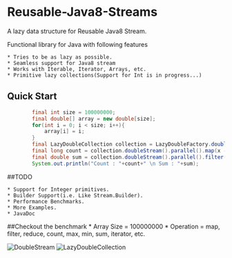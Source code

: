 # Reusable-Java8-Streams
A lazy data structure for Reusable Java8 Stream.

Functional library for Java with following features

	* Tries to be as lazy as possible.
	* Seamless support for Java8 stream
	* Works with Iterable, Iterator, Arrays, etc.
	* Primitive lazy collections(Support for Int is in progress...)

## Quick Start

```java
		final int size = 100000000;
		final double[] array = new double[size];
		for(int i = 0; i < size; i++){
			array[i] = i;
		}
		final LazyDoubleCollection collection = LazyDoubleFactory.doubleSequence(array);		
		final long count = collection.doubleStream().parallel().map(x -> x + 1).filter(x -> x > 800).count();
		final double sum = collection.doubleStream().parallel().filter(x -> x < 10000).reduce((x, y) -> x + y).getAsDouble();
		System.out.println("Count : "+count+" \n Sum : "+sum);
```	


##TODO 

	* Support for Integer primitives.
	* Builder Support(i.e. Like Stream.Builder).
	* Performance Benchmarks.
	* More Examples.	
	* JavaDoc

##Checkout the benchmark
	* Array Size = 100000000
	* Operation = map, filter, reduce, count, max, min, sum, iterator, etc.

![DoubleStream](https://github.com/kishorenayar/Reusable-Java8-Streams/blob/master/resources/DoubleStream.PNG)
![LazyDoubleCollection](https://github.com/kishorenayar/Reusable-Java8-Streams/blob/master/resources/LazyCollection.PNG)

